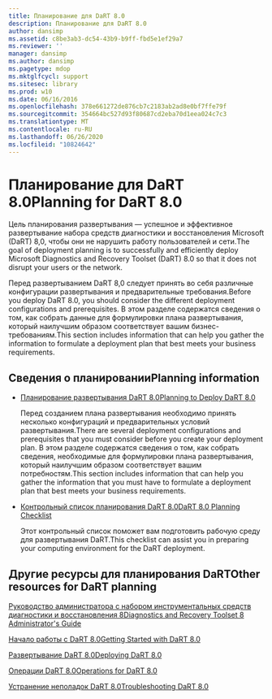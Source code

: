 ```yaml
---
title: Планирование для DaRT 8.0
description: Планирование для DaRT 8.0
author: dansimp
ms.assetid: c8be3ab3-dc54-43b9-b9ff-fbd5e1ef29a7
ms.reviewer: ''
manager: dansimp
ms.author: dansimp
ms.pagetype: mdop
ms.mktglfcycl: support
ms.sitesec: library
ms.prod: w10
ms.date: 06/16/2016
ms.openlocfilehash: 378e661272de876cb7c2183ab2ad8e0bf7ffe79f
ms.sourcegitcommit: 354664bc527d93f80687cd2eba70d1eea024c7c3
ms.translationtype: MT
ms.contentlocale: ru-RU
ms.lasthandoff: 06/26/2020
ms.locfileid: "10824642"
---
```

# <span data-ttu-id="0fa48-103">Планирование для DaRT 8.0</span><span class="sxs-lookup"><span data-stu-id="0fa48-103">Planning for DaRT 8.0</span></span>


<span data-ttu-id="0fa48-104">Цель планирования развертывания — успешное и эффективное развертывание набора средств диагностики и восстановления Microsoft (DaRT) 8,0, чтобы они не нарушить работу пользователей и сети.</span><span class="sxs-lookup"><span data-stu-id="0fa48-104">The goal of deployment planning is to successfully and efficiently deploy Microsoft Diagnostics and Recovery Toolset (DaRT) 8.0 so that it does not disrupt your users or the network.</span></span>

<span data-ttu-id="0fa48-105">Перед развертыванием DaRT 8,0 следует принять во себя различные конфигурации развертывания и предварительные требования.</span><span class="sxs-lookup"><span data-stu-id="0fa48-105">Before you deploy DaRT 8.0, you should consider the different deployment configurations and prerequisites.</span></span> <span data-ttu-id="0fa48-106">В этом разделе содержатся сведения о том, как собрать данные для формулировки плана развертывания, который наилучшим образом соответствует вашим бизнес-требованиям.</span><span class="sxs-lookup"><span data-stu-id="0fa48-106">This section includes information that can help you gather the information to formulate a deployment plan that best meets your business requirements.</span></span>

## <span data-ttu-id="0fa48-107">Сведения о планировании</span><span class="sxs-lookup"><span data-stu-id="0fa48-107">Planning information</span></span>


-   [<span data-ttu-id="0fa48-108">Планирование развертывания DaRT 8.0</span><span class="sxs-lookup"><span data-stu-id="0fa48-108">Planning to Deploy DaRT 8.0</span></span>](planning-to-deploy-dart-80-dart-8.md)

    <span data-ttu-id="0fa48-109">Перед созданием плана развертывания необходимо принять несколько конфигураций и предварительных условий развертывания.</span><span class="sxs-lookup"><span data-stu-id="0fa48-109">There are several deployment configurations and prerequisites that you must consider before you create your deployment plan.</span></span> <span data-ttu-id="0fa48-110">В этом разделе содержатся сведения о том, как собрать сведения, необходимые для формулировки плана развертывания, который наилучшим образом соответствует вашим потребностям.</span><span class="sxs-lookup"><span data-stu-id="0fa48-110">This section includes information that can help you gather the information that you must have to formulate a deployment plan that best meets your business requirements.</span></span>

-   [<span data-ttu-id="0fa48-111">Контрольный список планирования DaRT 8.0</span><span class="sxs-lookup"><span data-stu-id="0fa48-111">DaRT 8.0 Planning Checklist</span></span>](dart-80-planning-checklist-dart-8.md)

    <span data-ttu-id="0fa48-112">Этот контрольный список поможет вам подготовить рабочую среду для развертывания DaRT.</span><span class="sxs-lookup"><span data-stu-id="0fa48-112">This checklist can assist you in preparing your computing environment for the DaRT deployment.</span></span>

## <a href="" id="other-resources-for-dart-planning-"></a><span data-ttu-id="0fa48-113">Другие ресурсы для планирования DaRT</span><span class="sxs-lookup"><span data-stu-id="0fa48-113">Other resources for DaRT planning</span></span>


[<span data-ttu-id="0fa48-114">Руководство администратора с набором инструментальных средств диагностики и восстановления 8</span><span class="sxs-lookup"><span data-stu-id="0fa48-114">Diagnostics and Recovery Toolset 8 Administrator's Guide</span></span>](index.md)

[<span data-ttu-id="0fa48-115">Начало работы с DaRT 8.0</span><span class="sxs-lookup"><span data-stu-id="0fa48-115">Getting Started with DaRT 8.0</span></span>](getting-started-with-dart-80-dart-8.md)

[<span data-ttu-id="0fa48-116">Развертывание DaRT 8.0</span><span class="sxs-lookup"><span data-stu-id="0fa48-116">Deploying DaRT 8.0</span></span>](deploying-dart-80-dart-8.md)

[<span data-ttu-id="0fa48-117">Операции DaRT 8.0</span><span class="sxs-lookup"><span data-stu-id="0fa48-117">Operations for DaRT 8.0</span></span>](operations-for-dart-80-dart-8.md)

[<span data-ttu-id="0fa48-118">Устранение неполадок DaRT 8.0</span><span class="sxs-lookup"><span data-stu-id="0fa48-118">Troubleshooting DaRT 8.0</span></span>](troubleshooting-dart-80-dart-8.md)

 

 





